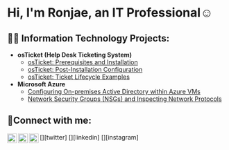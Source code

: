 <h1>Hi, I'm Ronjae, an IT Professional</a>☺</h1>

<h2>👨‍💻 Information Technology Projects:</h2>

- <b>osTicket (Help Desk Ticketing System)</b>
  - [osTicket: Prerequisites and Installation](https://github.com/ronjaeengland/osticket-prereqs)
  - [osTicket: Post-Installation Configuration](https://github.com/ronjaeengland/post-install-config)
  - [osTicket: Ticket Lifecycle Examples](https://github.com/ronjaeengland/ticket-lifecycle)
- <b>Microsoft Azure</b>
  - [Configuring On-premises Active Directory within Azure VMs](https://github.com/ronjaeengland/configure-ad)
  - [Network Security Groups (NSGs) and Inspecting Network Protocols](https://github.com/Ronjaeengland/azure-network-protocols)

<h2>🤳Connect with me:</h2>

[<img align="left" alt="Josh | Twitter" width="22px" src="https://cdn.jsdelivr.net/npm/simple-icons@v3/icons/twitter.svg" />][twitter]
[<img align="left" alt="Josh | LinkedIn" width="22px" src="https://cdn.jsdelivr.net/npm/simple-icons@v3/icons/linkedin.svg" />][linkedin]
[<img align="left" alt="Josh | Instagram" width="22px" src="https://cdn.jsdelivr.net/npm/simple-icons@v3/icons/instagram.svg" />][instagram]
